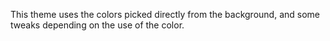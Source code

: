 This theme uses the colors picked directly from the background, and some tweaks depending on the use of the color.
